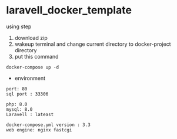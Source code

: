# laravell_docker_template

using step

1. download zip
2. wakeup terminal and change current directory to docker-project directory
3. put this command

```
docker-compose up -d
```

- environment

```
port: 80
sql port : 33306

php: 8.0
mysql: 8.0
Laravell : lateast

docker-compose.yml version : 3.3
web engine: nginx fastcgi
```
